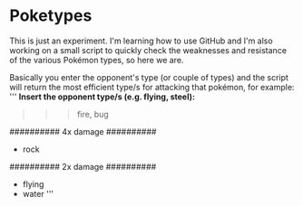 # Poketypes
This is just an experiment. I'm learning how to use GitHub and I'm also working on a small script to quickly check the weaknesses and resistance of the various Pokémon types, so here we are.

Basically you enter the opponent's type (or couple of types) and the script will return the most efficient type/s for attacking that pokémon, for example:
'''
**Insert the opponent type/s (e.g. flying, steel):**
>>> fire, bug

########## 4x damage ##########
- rock

########## 2x damage ##########
- flying
- water
'''

